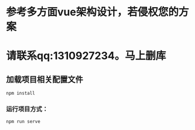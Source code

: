 # 参考多方面vue架构设计，若侵权您的方案
# 请联系qq:1310927234。马上删库

## 加载项目相关配置文件
```
npm install
```

### 运行项目方式：
```
npm run serve
```
